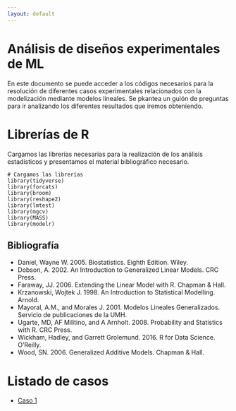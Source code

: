 ```yaml
---
layout: default
---
```


# Análisis de diseños experimentales de ML

En este documento se puede acceder a los códigos necesarios para la resolución de diferentes casos experimentales relacionados con la modelización mediante modelos lineales. Se pkantea un guión de preguntas para ir analizando los diferentes resultados que iremos obteniendo.

# Librerías de R 

Cargamos las librerías necesarias para la realización de los análisis estadísticos y presentamos el material bibliográfico necesario.

```
# Cargamos las librerías
library(tidyverse)
library(forcats)
library(broom)
library(reshape2)
library(lmtest)
library(mgcv)
library(MASS)
library(modelr)
```
## Bibliografía

- Daniel, Wayne W. 2005. Biostatistics. Eighth Edition. Wiley.
- Dobson, A. 2002. An Introduction to Generalized Linear Models. CRC Press.
- Faraway, JJ. 2006. Extending the Linear Model with R. Chapman & Hall.
- Krzanowski, Wojtek J. 1998. An Introduction to Statistical Modelling. Arnold.
- Mayoral, A.M., and Morales J. 2001. Modelos Lineales Generalizados. Servicio de publicaciones de la UMH.
- Ugarte, MD, AF Militino, and A Arnholt. 2008. Probability and Statistics with R. CRC Press.
- Wickham, Hadley, and Garrett Grolemund. 2016. R for Data Science. O’Reilly.
- Wood, SN. 2006. Generalized Additive Models. Chapman & Hall.

# Listado de casos

- [Caso 1](jmsocuellamos.github.io/caso1-ml.md)
